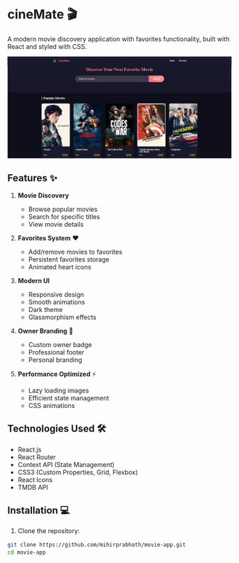 # cineMate 🎬

A modern movie discovery application with favorites functionality, built with React and styled with CSS.

![App Screenshot](https://github.com/mihirprabhath/Movie_App/blob/debef633dd404dd1f8b8091df068eb61e8a7b9e3/Git.JPG)

## Features ✨

1. **Movie Discovery**
   - Browse popular movies
   - Search for specific titles
   - View movie details

2. **Favorites System** ❤️
   - Add/remove movies to favorites
   - Persistent favorites storage
   - Animated heart icons

3. **Modern UI**
   - Responsive design
   - Smooth animations
   - Dark theme
   - Glassmorphism effects

4. **Owner Branding** 👑
   - Custom owner badge
   - Professional footer
   - Personal branding

5. **Performance Optimized** ⚡
   - Lazy loading images
   - Efficient state management
   - CSS animations

## Technologies Used 🛠️

- React.js
- React Router
- Context API (State Management)
- CSS3 (Custom Properties, Grid, Flexbox)
- React Icons
- TMDB API

## Installation 💻

1. Clone the repository:
```bash
git clone https://github.com/mihirprabhath/movie-app.git
cd movie-app
